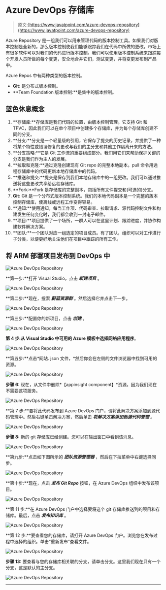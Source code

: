 # Azure DevOps 存储库

> 原文:[https://www.javatpoint.com/azure-devops-repository](https://www.javatpoint.com/azure-devops-repository)

Azure Repository 是一组我们可以用来管理代码的版本控制工具。如果我们对版本控制是全新的，那么版本控制使我们能够跟踪我们在代码中所做的更改。市场上有很多软件可以对我们的代码进行版本控制。我们可以使用版本控制系统来跟踪每个开发人员所做的每个变更，安全地合并它们，测试变更，并将变更发布到产品中。

Azure Repos 中有两种类型的版本控制。

*   **Git:** 是分布式版本控制。
*   **Team Foundation 版本控制:**是集中的版本控制。

## 蓝色休息概念

1.  **存储库:**存储库是我们代码的位置，由版本控制管理。它支持 Git 和 TFVC，因此我们可以在单个项目中创建多个存储库，并为每个存储库创建不同的分支。
2.  **分支:**分支是一个轻量级的引用，它保存了提交的历史记录，并提供了一种将某个特性或错误修复的更改与我们的主分支和其他工作隔离开来的方法。
3.  **分支策略:**它是 Git 工作流的重要组成部分。我们用它们来帮助保护关键的分支是我们作为主人的发展。
4.  **拉取和克隆:**通过克隆创建现有 Git repo 的完整本地副本。pull 命令用远程存储库中的代码更新本地存储库中的代码。
5.  **推送和提交:**提交是保存到我们本地存储库中的一组更改。我们可以通过推送将这些更改共享给远程存储库。
6.  **Fork:**Fork 是存储库的完整副本，包括所有文件提交和(可选的)分支。
7.  **Git:** Git 是一个分布式版本控制系统。我们的本地代码副本是一个完整的版本控制存储库，使离线或远程工作变得容易。
8.  **通知:**使用通知，每当工作项、代码审查、拉取请求、源代码控制文件和构建发生任何变化时，我们都会收到一封电子邮件。
9.  **项目:**项目提供了一个场所，一群人可以在这里计划、跟踪进度，并协作构建软件解决方案。
10.  **团队:**一个团队对应一组选定的项目成员。有了团队，组织可以对工作进行子分类，以便更好地关注他们在项目中跟踪的所有工作。

## 将 ARM 部署项目发布到 DevOps 中

![Azure DevOps Repository](../Images/11f94600b388d7f4a39c59742a318abb.png)

**第一步:**打开 Visual Studio，点击 ***新建项目*** 。

![Azure DevOps Repository](../Images/d852b4f2d8c4274114fa7c36a588b0e8.png)

**第二步:**现在，搜索 ***蔚蓝资源群*** 。然后选择它并点击下一步。

![Azure DevOps Repository](../Images/901ef250ab42364a5d11c9ee885c0f0c.png)

**第三步:**配置你的新项目，点击 ***创建*** 。

![Azure DevOps Repository](../Images/197e056e649779de33bf56534525f1b5.png)

**第 4 步:**从 Visual Studio 中可用的 Azure 模板中选择**网络应用程序**。

![Azure DevOps Repository](../Images/19b8acf87c29d6a5a8cfec21dcadaa58.png)

**第五步:**点击*网站. json 文件，*然后你会在左侧的文件浏览器中找到可用的资源。

![Azure DevOps Repository](../Images/c58529b363f90a7a3e0f1094fecc837f.png)

**步骤 6:** 现在，从文件中删除*【appinsight component】*资源。因为我们现在不需要这项服务。

![Azure DevOps Repository](../Images/f9cfc456bafbc4b1dccd72d581c233b3.png)

**第 7 步:**要将此代码发布到 Azure DevOps 门户，请将此解决方案添加到源代码管理中。然后右键单击解决方案，然后单击 ***将解决方案添加到源代码管理*** 。

![Azure DevOps Repository](../Images/95a8e9f4e3c84e184dcf3bc45e66fe01.png)

**步骤 8:** 新的 git 存储库已经创建。您可以在输出窗口中看到该消息。

![Azure DevOps Repository](../Images/aed0b7831400ab4f2c2427b01edb8403.png)

**第九步:**点击如下图所示的 ***团队资源管理器*** ，然后在下拉菜单中右键选择同步。

![Azure DevOps Repository](../Images/89367d508acd49c33290d6f7c3858b72.png)

**第十步:**现在，点击 ***发布 Git Repo*** 按钮，在 Azure DevOps 组织中发布该项目。

![Azure DevOps Repository](../Images/642c8a98a39b4b455ee6874be19321fe.png)

**第 11 步:**在 Azure DevOps 门户中选择要将这个 git 存储库推送到的项目和存储库。最后，点击 ***发布知识库*** 。

![Azure DevOps Repository](../Images/6af3c9f8020bb8146a4de15347409647.png)

**第 12 步:**要查看您的存储库，请打开 Azure DevOps 门户。浏览您在发布过程中选择的组织。单击“重新发布”查看文件。

![Azure DevOps Repository](../Images/f86df52a582e13106cb4a7403301c222.png)

**步骤 13:** 要查看与您的存储库相关联的分支，请单击分支。这里我们现在只有一个分支，这是默认的主分支。

![Azure DevOps Repository](../Images/19ca1ed21c28296ff1363bea892cd57d.png)

* * *